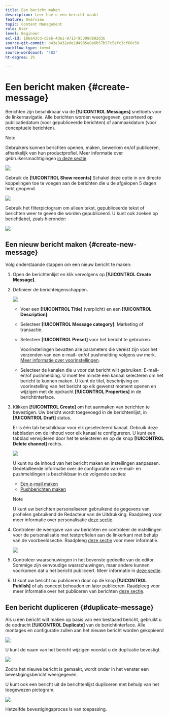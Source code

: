```yaml
---
title: Een bericht maken
description: Leer hoe u een bericht maakt
feature: Overview
topic: Content Management
role: User
level: Beginner
exl-id: 186a43cd-c5eb-4de1-8713-95399d802d36
source-git-commit: b43e3432ede1d4985e0a6b57b57c5efc3cf60c50
workflow-type: tm+mt
source-wordcount: '482'
ht-degree: 2%

---
```


# Een bericht maken {#create-message}

Berichten zijn beschikbaar via de **[!UICONTROL Messages]** sneltoets voor de linkernavigatie. Alle berichten worden weergegeven, gesorteerd op publicatiedatum (voor gepubliceerde berichten) of aanmaakdatum (voor conceptuele berichten).

>[!NOTE]
>
>Gebruikers kunnen berichten openen, maken, bewerken en/of publiceren, afhankelijk van hun productprofiel. Meer informatie over gebruikersmachtigingen [in deze sectie](../administration/permissions.md).

![](assets/messages-list.png)

Gebruik de **[!UICONTROL Show recents]** Schakel deze optie in om directe koppelingen toe te voegen aan de berichten die u de afgelopen 5 dagen hebt geopend.

![](assets/show-recent-messages.png)

Gebruik het filterpictogram om alleen tekst, gepubliceerde tekst of berichten weer te geven die worden gepubliceerd. U kunt ook zoeken op berichtlabel, zoals hieronder:

![](assets/filter-messages.png)

## Een nieuw bericht maken {#create-new-message}

Volg onderstaande stappen om een nieuw bericht te maken:

1. Open de berichtenlijst en klik vervolgens op **[!UICONTROL Create Message]**.

1. Definieer de berichteigenschappen.

   ![](assets/create-message-properties.png)

   * Voer een **[!UICONTROL Title]** (verplicht) en een **[!UICONTROL Description]**.

   * Selecteer **[!UICONTROL Message category]**: Marketing of transactie.

   * Selecteer **[!UICONTROL Preset]** voor het bericht te gebruiken.

      Voorinstellingen bevatten alle parameters die vereist zijn voor het verzenden van een e-mail- en/of pushmelding volgens uw merk. [Meer informatie over voorinstellingen](../configuration/message-presets.md).

   * Selecteer de kanalen die u voor dat bericht wilt gebruiken: E-mail- en/of pushmelding. U moet ten minste één kanaal selecteren om het bericht te kunnen maken.
   U kunt de titel, beschrijving en voorinstelling van het bericht op elk gewenst moment openen en wijzigen met de opdracht **[!UICONTROL Properties]** in de berichtinterface.

1. Klikken **[!UICONTROL Create]** om het aanmaken van berichten te bevestigen. Uw bericht wordt toegevoegd in de berichtenlijst, in **[!UICONTROL Draft]** status.

   Er is één tab beschikbaar voor elk geselecteerd kanaal. Gebruik deze tabbladen om de inhoud voor elk kanaal te configureren. U kunt een tabblad verwijderen door het te selecteren en op de knop **[!UICONTROL Delete channel]** rechts.

   ![](assets/create-messages-content.png)

   U kunt nu de inhoud van het bericht maken en instellingen aanpassen. Gedetailleerde informatie over de configuratie van e-mail- en pushmeldingen is beschikbaar in de volgende secties:

   * [Een e-mail maken](create-email.md)
   * [Pushberichten maken](create-push.md)

   >[!NOTE]
   >   
   >U kunt uw berichten personaliseren gebruikend de gegevens van profielen gebruikend de Redacteur van de Uitdrukking. Raadpleeg voor meer informatie over personalisatie [deze sectie](../personalization/personalize.md).

1. Controleer de weergave van uw berichten en controleer de instellingen voor de personalisatie met testprofielen aan de linkerkant met behulp van de voorbeeldsectie. Raadpleeg [deze sectie](preview.md) voor meer informatie.

   ![](assets/messages-simple-preview.png)

1. Controleer waarschuwingen in het bovenste gedeelte van de editor.  Sommige zijn eenvoudige waarschuwingen, maar andere kunnen voorkomen dat u het bericht publiceert. Meer informatie in [deze sectie](alerts.md).

1. U kunt uw bericht nu publiceren door op de knop **[!UICONTROL Publish]** of als concept behouden en later publiceren. Raadpleeg voor meer informatie over het publiceren van berichten [deze sectie](publish-manage-message.md).

## Een bericht dupliceren {#duplicate-message}

Als u een bericht wilt maken op basis van een bestaand bericht, gebruikt u de opdracht **[!UICONTROL Duplicate]** van de berichtinterface. Alle montages en configuratie zullen aan het nieuwe bericht worden gekopieerd

![](assets/message-duplicate.png)

U kunt de naam van het bericht wijzigen voordat u de duplicatie bevestigt.

![](assets/message-duplicate-confirm.png)

Zodra het nieuwe bericht is gemaakt, wordt onder in het venster een bevestigingsbericht weergegeven.

U kunt ook een bericht uit de berichtenlijst dupliceren met behulp van het toegewezen pictogram.

![](assets/message-duplicate-from-list.png)

Hetzelfde bevestigingsproces is van toepassing.
